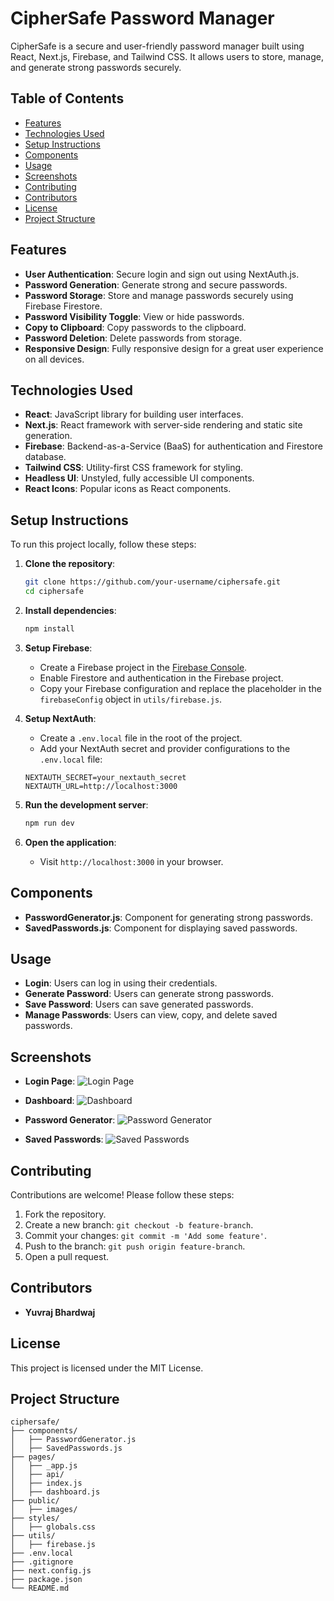 # CipherSafe Password Manager

CipherSafe is a secure and user-friendly password manager built using React, Next.js, Firebase, and Tailwind CSS. It allows users to store, manage, and generate strong passwords securely.

## Table of Contents
- [Features](#features)
- [Technologies Used](#technologies-used)
- [Setup Instructions](#setup-instructions)
- [Components](#components)
- [Usage](#usage)
- [Screenshots](#screenshots)
- [Contributing](#contributing)
- [Contributors](#contributors)
- [License](#license)
- [Project Structure](#project-structure)

## Features
- **User Authentication**: Secure login and sign out using NextAuth.js.
- **Password Generation**: Generate strong and secure passwords.
- **Password Storage**: Store and manage passwords securely using Firebase Firestore.
- **Password Visibility Toggle**: View or hide passwords.
- **Copy to Clipboard**: Copy passwords to the clipboard.
- **Password Deletion**: Delete passwords from storage.
- **Responsive Design**: Fully responsive design for a great user experience on all devices.

## Technologies Used
- **React**: JavaScript library for building user interfaces.
- **Next.js**: React framework with server-side rendering and static site generation.
- **Firebase**: Backend-as-a-Service (BaaS) for authentication and Firestore database.
- **Tailwind CSS**: Utility-first CSS framework for styling.
- **Headless UI**: Unstyled, fully accessible UI components.
- **React Icons**: Popular icons as React components.

## Setup Instructions
To run this project locally, follow these steps:

1. **Clone the repository**:
    ```sh
    git clone https://github.com/your-username/ciphersafe.git
    cd ciphersafe
    ```

2. **Install dependencies**:
    ```sh
    npm install
    ```

3. **Setup Firebase**:
    - Create a Firebase project in the [Firebase Console](https://console.firebase.google.com/).
    - Enable Firestore and authentication in the Firebase project.
    - Copy your Firebase configuration and replace the placeholder in the `firebaseConfig` object in `utils/firebase.js`.

4. **Setup NextAuth**:
    - Create a `.env.local` file in the root of the project.
    - Add your NextAuth secret and provider configurations to the `.env.local` file:
    ```env
    NEXTAUTH_SECRET=your_nextauth_secret
    NEXTAUTH_URL=http://localhost:3000
    ```

5. **Run the development server**:
    ```sh
    npm run dev
    ```

6. **Open the application**:
    - Visit `http://localhost:3000` in your browser.

## Components

- **PasswordGenerator.js**: Component for generating strong passwords.
- **SavedPasswords.js**: Component for displaying saved passwords.

## Usage

- **Login**: Users can log in using their credentials.
- **Generate Password**: Users can generate strong passwords.
- **Save Password**: Users can save generated passwords.
- **Manage Passwords**: Users can view, copy, and delete saved passwords.

## Screenshots

- **Login Page**:
  ![Login Page](path_to_screenshot)

- **Dashboard**:
  ![Dashboard](path_to_screenshot)

- **Password Generator**:
  ![Password Generator](path_to_screenshot)

- **Saved Passwords**:
  ![Saved Passwords](path_to_screenshot)

## Contributing

Contributions are welcome! Please follow these steps:

1. Fork the repository.
2. Create a new branch: `git checkout -b feature-branch`.
3. Commit your changes: `git commit -m 'Add some feature'`.
4. Push to the branch: `git push origin feature-branch`.
5. Open a pull request.

## Contributors

- **Yuvraj Bhardwaj**

## License

This project is licensed under the MIT License.

## Project Structure
```plaintext
ciphersafe/
├── components/
│   ├── PasswordGenerator.js
│   ├── SavedPasswords.js
├── pages/
│   ├── _app.js
│   ├── api/
│   ├── index.js
│   ├── dashboard.js
├── public/
│   ├── images/
├── styles/
│   ├── globals.css
├── utils/
│   ├── firebase.js
├── .env.local
├── .gitignore
├── next.config.js
├── package.json
└── README.md
